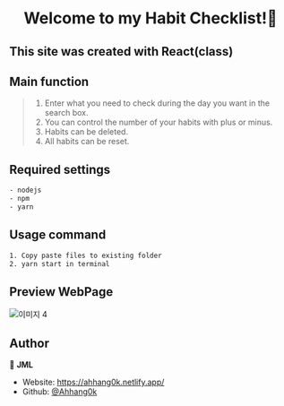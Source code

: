 <h1 align="center">Welcome to my Habit Checklist!📝</h1>

<h2>This site was created with React(class)</h2>

## Main function

> 1.  Enter what you need to check during the day you want in the search box.
> 2.  You can control the number of your habits with plus or minus.
> 3.  Habits can be deleted.
> 4.  All habits can be reset.

## Required settings

```sh
- nodejs
- npm
- yarn
```

## Usage command

```sh
1. Copy paste files to existing folder
2. yarn start in terminal
```

## Preview WebPage

![이미지 4](https://user-images.githubusercontent.com/62680930/106428131-d0c9bf80-64ab-11eb-8e3c-6b36028d5b78.png)

## Author

👤 **JML**

- Website: https://ahhang0k.netlify.app/
- Github: [@Ahhang0k](https://github.com/Ahhang0k)
